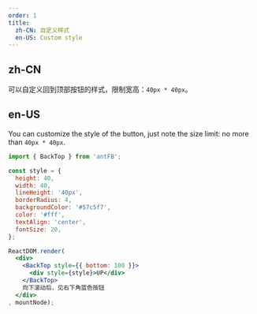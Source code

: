```yaml
---
order: 1
title:
  zh-CN: 自定义样式
  en-US: Custom style
---
```


## zh-CN

可以自定义回到顶部按钮的样式，限制宽高：`40px * 40px`。

## en-US

You can customize the style of the button, just note the size limit: no more than `40px * 40px`.


````jsx
import { BackTop } from 'antFB';

const style = {
  height: 40,
  width: 40,
  lineHeight: '40px',
  borderRadius: 4,
  backgroundColor: '#57c5f7',
  color: '#fff',
  textAlign: 'center',
  fontSize: 20,
};

ReactDOM.render(
  <div>
    <BackTop style={{ bottom: 100 }}>
      <div style={style}>UP</div>
    </BackTop>
    向下滚动后，见右下角蓝色按钮
  </div>
, mountNode);
````
